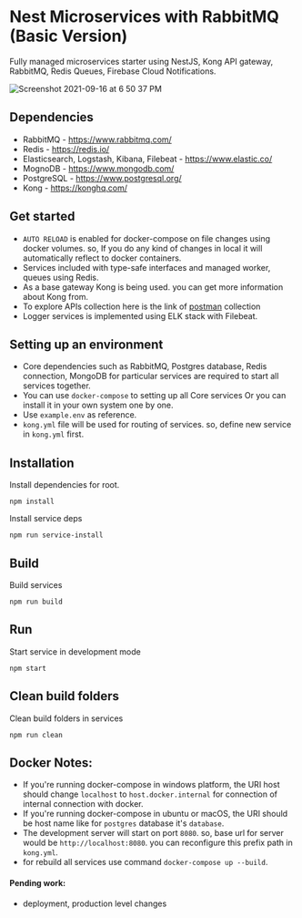 # Nest Microservices with RabbitMQ (Basic Version)
Fully managed microservices starter using NestJS, Kong API gateway, RabbitMQ, Redis Queues, Firebase Cloud Notifications.

![Screenshot 2021-09-16 at 6 50 37 PM](https://user-images.githubusercontent.com/23061515/133619746-5598d4b6-e5eb-481e-b916-04bf56dce49c.png)


## Dependencies
- RabbitMQ - https://www.rabbitmq.com/
- Redis - https://redis.io/
- Elasticsearch, Logstash, Kibana, Filebeat - https://www.elastic.co/
- MognoDB - https://www.mongodb.com/
- PostgreSQL - https://www.postgresql.org/
- Kong - https://konghq.com/

## Get started
- `AUTO RELOAD` is enabled for docker-compose on file changes using docker volumes. so, If you do any kind of changes in local it will automatically reflect to docker containers.
- Services included with type-safe interfaces and managed worker, queues using Redis.
- As a base gateway Kong is being used. you can get more information about Kong from.
- To explore APIs collection here is the link of [postman](https://www.getpostman.com/collections/d1dccb090ce55fe39f0a) collection
- Logger services is implemented using ELK stack with Filebeat.

## Setting up an environment
- Core dependencies such as RabbitMQ, Postgres database, Redis connection, MongoDB for particular services are required to start all services together.
- You can use `docker-compose` to setting up all Core services Or you can install it in your own system one by one.
- Use `example.env` as reference.
- `kong.yml` file will be used for routing of services. so, define new service in `kong.yml` first.

## Installation

Install dependencies for root.
```
npm install
```

Install service deps
```
npm run service-install
```

## Build

Build services
```
npm run build
```

## Run

Start service in development mode
```
npm start
```

## Clean build folders

Clean build folders in services
```
npm run clean
```
## Docker Notes:
- If you're running docker-compose in windows platform, the URI host should change `localhost` to `host.docker.internal` for connection of internal connection with docker.
- If you're running docker-compose in ubuntu or macOS, the URI should be host name like for `postgres` database it's `database`.
- The development server will start on port `8080`. so, base url for server would be `http://localhost:8080`. you can reconfigure this prefix path in `kong.yml`.
- for rebuild all services use command `docker-compose up --build`.  

#### Pending work: 
- deployment, production level changes






